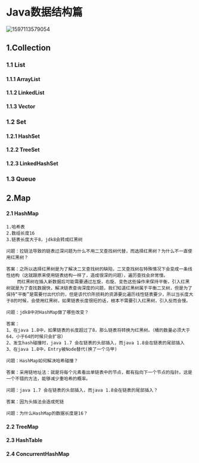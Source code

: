 # Java数据结构篇

![1597113579054](C:\Users\Administrator\AppData\Roaming\Typora\typora-user-images\1597113579054.png)

## 1.Collection

### 1.1 List

#### 1.1.1 ArrayList

#### 1.1.2 LinkedList

#### 1.1.3 Vector

### 1.2 Set

#### 1.2.1 HashSet

#### 1.2.2 TreeSet

#### 1.2.3 LinkedHashSet

### 1.3 Queue

## 2.Map

#### 2.1 HashMap

```
1.哈希表
2.数组长度16
3.链表长度大于8，jdk8会转成红黑树
```

```
问题：拉链法导致的链表过深问题为什么不用二叉查找树代替，而选择红黑树？为什么不一直使用红黑树？

答案：之所以选择红黑树是为了解决二叉查找树的缺陷，二叉查找树在特殊情况下会变成一条线性结构（这就跟原来使用链表结构一样了，造成很深的问题），遍历查找会非常慢。
    而红黑树在插入新数据后可能需要通过左旋，右旋、变色这些操作来保持平衡，引入红黑树就是为了查找数据快，解决链表查询深度的问题，我们知道红黑树属于平衡二叉树，但是为了保持“平衡”是需要付出代价的，但是该代价所损耗的资源要比遍历线性链表要少，所以当长度大于8的时候，会使用红黑树，如果链表长度很短的话，根本不需要引入红黑树，引入反而会慢。
```

```
问题：jdk8中对HashMap做了哪些改变？

答案：
1、在java 1.8中，如果链表的长度超过了8，那么链表将转换为红黑树。（桶的数量必须大于64，小于64的时候只会扩容）
2、发生hash碰撞时，java 1.7 会在链表的头部插入，而java 1.8会在链表的尾部插入
3、在java 1.8中，Entry被Node替代(换了一个马甲)
```

```
问题：HashMap如何解决哈希碰撞？

答案：采用链地址法：就是将每个元素看出单链表中的节点，都有指向下一个节点的指针。这是一个不错的方法，能够减少重哈希的概率。
```

```
问题：java 1.7 会在链表的头部插入，而java 1.8会在链表的尾部插入？

答案：因为头插法会造成死链
```

```
问题：为什么HashMap的数据长度是16？

```



#### 2.2 TreeMap

#### 2.3 HashTable

#### 2.4 ConcurrentHashMap